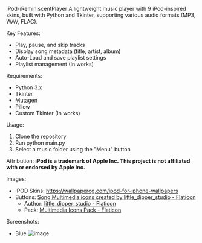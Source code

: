iPod-iReminiscentPlayer
A lightweight music player with 9 iPod-inspired skins, built with Python and Tkinter, supporting various audio formats (MP3, WAV, FLAC).

Key Features:

- Play, pause, and skip tracks
- Display song metadata (title, artist, album)
- Auto-Load and save playlist settings
- Playlist management (In works)

Requirements:

- Python 3.x
- Tkinter
- Mutagen
- Pillow
- Custom Tkinter (In works)

Usage:

1. Clone the repository
2. Run python main.py
3. Select a music folder using the "Menu" button

Attribution:
**iPod is a trademark of Apple Inc. This project is not affiliated with or endorsed by Apple Inc.**

Images:
- IPOD Skins: https://wallpapercg.com/ipod-for-iphone-wallpapers
- Buttons: <a href="https://www.flaticon.com/free-icons/next-song" title="next song icons">Song Multimedia icons created by little_dipper_studio - Flaticon</a>
  - Author: <a href="https://www.flaticon.com/authors/little-dipper-studio">little_dipper_studio - Flaticon</a>
  - Pack: <a href="https://www.flaticon.com/packs/media-player-buttons-13481041">Multimedia Icons Pack - Flaticon</a>

Screenshots:
- Blue
![image](https://github.com/user-attachments/assets/23ac3983-9fa5-45e7-88a3-ac5795d9e569)
